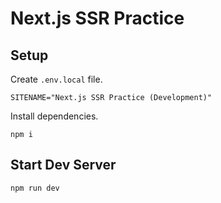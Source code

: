 # Next.js SSR Practice

## Setup
Create `.env.local` file.

```
SITENAME="Next.js SSR Practice (Development)"
```

Install dependencies.

```
npm i
```

## Start Dev Server
```
npm run dev
```